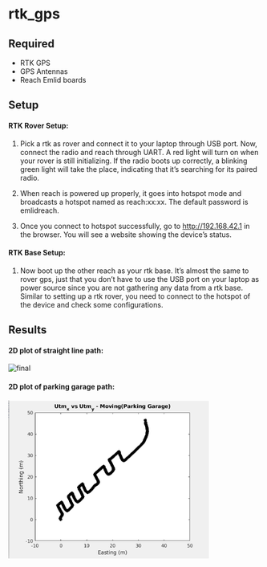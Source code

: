 # rtk_gps

## Required
* RTK GPS
* GPS Antennas
* Reach Emlid boards


## Setup


#### RTK Rover Setup:
1. Pick a rtk as rover and connect it to your laptop through USB port. Now, connect the radio and reach through UART. A red light will turn on when your rover is still initializing. If the radio boots up correctly, a blinking green light will take  the  place,  indicating  that  it’s  searching  for  its  paired  radio. 

2. When reach is powered up properly, it goes into hotspot mode and  broadcasts  a  hotspot  named  as  reach:xx:xx.  The  default  password is emlidreach.

3. Once  you  connect  to  hotspot  successfully,  go  to  http://192.168.42.1  in  the  browser.  You  will see a website showing the device’s status.

#### RTK Base Setup:
1. Now boot up the other reach as your rtk base. It’s almost the same to rover gps, just that you don’t have to use the USB port on your laptop as power source since you are not gathering any data from a rtk base. Similar to setting up a rtk rover, you need to connect to the hotspot of the device and check some configurations.

## Results

#### 2D plot of straight line path:
<img src="output/straight_line.png" alt="final" width="400"/>

#### 2D plot of parking garage path:
<img src="output/parking_garage.png" alt="final" width="400"/>
